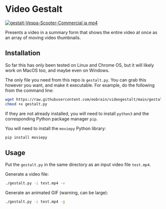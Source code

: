 # Video Gestalt

[![gestalt-Vespa-Scooter-Commercial ia mp4][1]][3]

Presents a video in a summary form that shows the entire video at once as an array of moving video thumbnails.

## Installation

So far this has only been tested on Linux and Chrome OS, but it will likely work on MacOS too, and maybe even on Windows.

The only file you need from this repo is `gestalt.py`. You can grab this however you want, and make it executable. For example, do the following from the command line:

```bash
wget https://raw.githubusercontent.com/eobrain/videogestalt/main/gestalt.py
chmod +x gestalt.py
```

If they are not already installed, you will need to install `python3` and the corresponding Python package manager `pip`.

You will need to install the `moviepy` Python library:

```bash
pip install moviepy
```


## Usage

Put the `gestalt.py` in the same directory as an input video file `test.mp4`.

Generate a video file:

```bash
./gestalt.py -i test.mp4 -v
```

Generate an animated GIF (warning, can be large):

```bash
./gestalt.py -i test.mp4 -g
```

[1]: https://user-images.githubusercontent.com/179320/226146985-d67db97e-bcd6-4377-a1da-cc6020135d84.gif
[3]: https://ia904607.us.archive.org/11/items/vespa-scooter-commercial/Vespa%20Scooter%20Commercial.mp4


